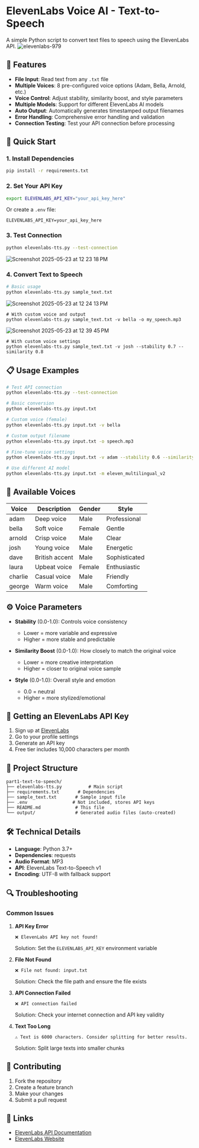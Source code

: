 # ElevenLabs Voice AI - Text-to-Speech

A simple Python script to convert text files to speech using the ElevenLabs API.
![elevenlabs-979](https://github.com/user-attachments/assets/e11bb15e-b406-4ad2-8512-e8c161119fb8)

## 🎯 Features

- **File Input**: Read text from any `.txt` file
- **Multiple Voices**: 8 pre-configured voice options (Adam, Bella, Arnold, etc.)
- **Voice Control**: Adjust stability, similarity boost, and style parameters
- **Multiple Models**: Support for different ElevenLabs AI models
- **Auto Output**: Automatically generates timestamped output filenames
- **Error Handling**: Comprehensive error handling and validation
- **Connection Testing**: Test your API connection before processing

## 🚀 Quick Start

### 1. Install Dependencies
```bash
pip install -r requirements.txt
```

### 2. Set Your API Key
```bash
export ELEVENLABS_API_KEY="your_api_key_here"
```

Or create a `.env` file:
```
ELEVENLABS_API_KEY=your_api_key_here
```

### 3. Test Connection
```bash
python elevenlabs-tts.py --test-connection
```

![Screenshot 2025-05-23 at 12 23 18 PM](https://github.com/user-attachments/assets/5d356c8a-36e6-4c9d-b31a-d83c7c931158)


### 4. Convert Text to Speech
```bash
# Basic usage
python elevenlabs-tts.py sample_text.txt
```
![Screenshot 2025-05-23 at 12 24 13 PM](https://github.com/user-attachments/assets/cbdb3ccd-7a4d-4301-b28d-bc07a3146840)
```
# With custom voice and output
python elevenlabs-tts.py sample_text.txt -v bella -o my_speech.mp3
```
![Screenshot 2025-05-23 at 12 39 45 PM](https://github.com/user-attachments/assets/53cfa097-1067-4428-a54b-ca017363c14c)

```
# With custom voice settings
python elevenlabs-tts.py sample_text.txt -v josh --stability 0.7 --similarity 0.8
```

## 📋 Usage Examples

```bash
# Test API connection
python elevenlabs-tts.py --test-connection

# Basic conversion
python elevenlabs-tts.py input.txt

# Custom voice (female)
python elevenlabs-tts.py input.txt -v bella

# Custom output filename
python elevenlabs-tts.py input.txt -o speech.mp3

# Fine-tune voice settings
python elevenlabs-tts.py input.txt -v adam --stability 0.6 --similarity 0.9 --style 0.2

# Use different AI model
python elevenlabs-tts.py input.txt -m eleven_multilingual_v2
```

## 🎤 Available Voices

| Voice   | Description     | Gender | Style        |
|---------|----------------|--------|--------------|
| adam    | Deep voice     | Male   | Professional |
| bella   | Soft voice     | Female | Gentle       |
| arnold  | Crisp voice    | Male   | Clear        |
| josh    | Young voice    | Male   | Energetic    |
| dave    | British accent | Male   | Sophisticated|
| laura   | Upbeat voice   | Female | Enthusiastic |
| charlie | Casual voice   | Male   | Friendly     |
| george  | Warm voice     | Male   | Comforting   |

## ⚙️ Voice Parameters

- **Stability** (0.0-1.0): Controls voice consistency
  - Lower = more variable and expressive
  - Higher = more stable and predictable
  
- **Similarity Boost** (0.0-1.0): How closely to match the original voice
  - Lower = more creative interpretation
  - Higher = closer to original voice sample
  
- **Style** (0.0-1.0): Overall style and emotion
  - 0.0 = neutral
  - Higher = more stylized/emotional

## 🔑 Getting an ElevenLabs API Key

1. Sign up at [ElevenLabs](https://elevenlabs.io)
2. Go to your profile settings
3. Generate an API key
4. Free tier includes 10,000 characters per month

## 📁 Project Structure

```
part1-text-to-speech/
├── elevenlabs-tts.py          # Main script
├── requirements.txt       # Dependencies
├── sample_text.txt       # Sample input file
├── .env                 # Not included, stores API keys
├── README.md             # This file
└── output/               # Generated audio files (auto-created)
```

## 🛠️ Technical Details

- **Language**: Python 3.7+
- **Dependencies**: requests
- **Audio Format**: MP3
- **API**: ElevenLabs Text-to-Speech v1
- **Encoding**: UTF-8 with fallback support

## 🔍 Troubleshooting

### Common Issues

1. **API Key Error**
   ```
   ❌ ElevenLabs API key not found!
   ```
   Solution: Set the `ELEVENLABS_API_KEY` environment variable

2. **File Not Found**
   ```
   ❌ File not found: input.txt
   ```
   Solution: Check the file path and ensure the file exists

3. **API Connection Failed**
   ```
   ❌ API connection failed
   ```
   Solution: Check your internet connection and API key validity

4. **Text Too Long**
   ```
   ⚠️ Text is 6000 characters. Consider splitting for better results.
   ```
   Solution: Split large texts into smaller chunks


## 🤝 Contributing

1. Fork the repository
2. Create a feature branch
3. Make your changes
4. Submit a pull request


## 🔗 Links

- [ElevenLabs API Documentation](https://docs.elevenlabs.io/)
- [ElevenLabs Website](https://elevenlabs.io)
